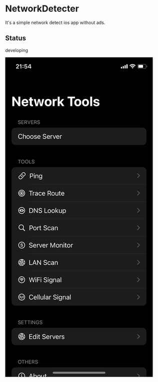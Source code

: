 # NetworkDetecter

It's a simple network detect ios app without ads.

## Status
developing


![image](./Image/cover.png)
